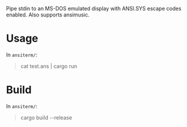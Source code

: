 Pipe stdin to an MS-DOS emulated display with ANSI.SYS escape codes enabled.
Also supports ansimusic.

# Usage
In `ansiterm/`:
> cat test.ans | cargo run

# Build
In `ansiterm/`:
> cargo build --release
